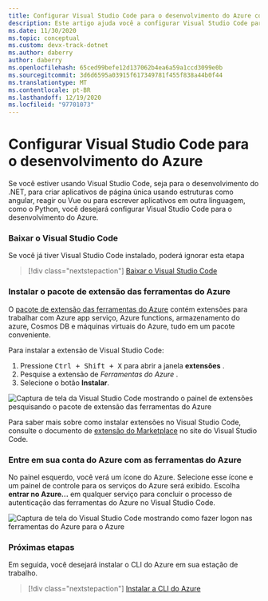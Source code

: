 ```yaml
---
title: Configurar Visual Studio Code para o desenvolvimento do Azure com o .NET
description: Este artigo ajuda você a configurar Visual Studio Code para o desenvolvimento do Azure, incluindo a obtenção dos plug-ins corretos instalados e configurados no VS Code
ms.date: 11/30/2020
ms.topic: conceptual
ms.custom: devx-track-dotnet
ms.author: daberry
author: daberry
ms.openlocfilehash: 65ced99befe12d137062b4ea6a59a1ccd3099e0b
ms.sourcegitcommit: 3d6d6595a03915f617349781f455f838a44b0f44
ms.translationtype: MT
ms.contentlocale: pt-BR
ms.lasthandoff: 12/19/2020
ms.locfileid: "97701073"
---
```

# <a name="configure-visual-studio-code-for-azure-development"></a>Configurar Visual Studio Code para o desenvolvimento do Azure

Se você estiver usando Visual Studio Code, seja para o desenvolvimento do .NET, para criar aplicativos de página única usando estruturas como angular, reagir ou Vue ou para escrever aplicativos em outra linguagem, como o Python, você desejará configurar Visual Studio Code para o desenvolvimento do Azure.

### <a name="download-visual-studio-code"></a>Baixar o Visual Studio Code

Se você já tiver Visual Studio Code instalado, poderá ignorar esta etapa

> [!div class="nextstepaction"]
> [Baixar o Visual Studio Code](https://code.visualstudio.com/download)

### <a name="install-the-azure-tools-extension-pack"></a>Instalar o pacote de extensão das ferramentas do Azure

O [pacote de extensão das ferramentas do Azure](https://marketplace.visualstudio.com/items?itemName=ms-vscode.vscode-node-azure-pack) contém extensões para trabalhar com Azure app serviço, Azure functions, armazenamento do azure, Cosmos DB e máquinas virtuais do Azure, tudo em um pacote conveniente.

Para instalar a extensão de Visual Studio Code:

1. Pressione <kbd>Ctrl + Shift + X</kbd> para abrir a janela **extensões** .
1. Pesquise a extensão de *Ferramentas do Azure* .
1. Selecione o botão **Instalar**.

![Captura de tela da Visual Studio Code mostrando o painel de extensões pesquisando o pacote de extensão das ferramentas do Azure](./media/visual-studio-code-azure-tools.png)

Para saber mais sobre como instalar extensões no Visual Studio Code, consulte o documento de [extensão do Marketplace](https://code.visualstudio.com/docs/editor/extension-gallery) no site do Visual Studio Code.

### <a name="sign-in-to-your-azure-account-with-azure-tools"></a>Entre em sua conta do Azure com as ferramentas do Azure

No painel esquerdo, você verá um ícone do Azure. Selecione esse ícone e um painel de controle para os serviços do Azure será exibido. Escolha **entrar no Azure...** em qualquer serviço para concluir o processo de autenticação das ferramentas do Azure no Visual Studio Code.

![Captura de tela do Visual Studio Code mostrando como fazer logon nas ferramentas do Azure para o Azure](./media/visual-studio-code-azure-login.png)

### <a name="next-steps"></a>Próximas etapas

Em seguida, você desejará instalar o CLI do Azure em sua estação de trabalho.

> [!div class="nextstepaction"]
> [Instalar a CLI do Azure](./install-azure-cli.md)
